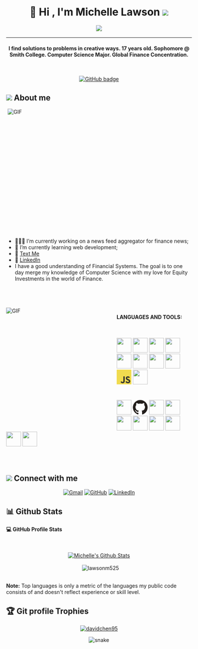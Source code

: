 <h1 align="center"> 👋 Hi , I'm Michelle Lawson <img src="https://media.giphy.com/media/hvRJCLFzcasrR4ia7z/giphy.gif" width="35"></h1>
<p align="center">
  <a href="https://github.com/DenverCoder1/readme-typing-svg"><img src="https://readme-typing-svg.herokuapp.com?lines=College+Freshman;Software+Developer;Data+Analyst;Finance+Freak;Always%20learning%20new%20things&center=true&width=500&height=50"></a>
</p>
<hr/>
<h4 align="center"> I find solutions to problems in creative ways. 17 years old. Sophomore @ Smith College. Computer Science Major. Global Finance Concentration. </h4> 

<br>
<p align="center">
  <a href="https://github.com/lawsonm525?tab=followers">
    <img src="https://img.shields.io/github/followers/lawsonm525?label=Followers&logo=GitHub&style=for-the-badge" alt="GitHub badge" />
  </a>
<p align="center">

## <img src = "https://user-images.githubusercontent.com/63050133/156777293-72a6e681-2582-4a9d-ad92-09d1181d47c7.gif" width = 50px>  About me

<img align="right" alt="GIF" src="https://media2.giphy.com/media/MT5UUV1d4CXE2A37Dg/200w.gif?cid=790b7611lauumhsp4wgcnvmlyc102yzdg9jsd7lglwbm0swk&ep=v1_gifs_search&rid=200w.gif&ct=g" width="500" height="350" />

<br><br>
- 👨🏽‍💻 I’m currently working on a news feed aggregator for finance news;
- 🌱 I’m currently learning web development; 
- 💬 [Text Me](https://t.me/michellexcomputer)
- 📝 [LinkedIn](https://www.linkedin.com/in/michelle-naa-odarley-lawson)
- I have a good understanding of Financial Systems. The goal is to one day merge my knowledge of Computer Science with my love for Equity Investments in the world of Finance.
<br>

#

<a target="_blank"><img align="left" height="300" width="300" alt="GIF" src="https://werepstem.com/wp-content/uploads/sites/2/2020/09/Untitled-design-4.gif"></a>
<br/>
**LANGUAGES AND TOOLS:**  


<br/>
<br/>
<code><img height="40" width="40" src="https://mohammadijoo.ir/image/Assembly-logo.png"></code>
<code><img height="40" width="40" src="https://seeklogo.com/images/P/python-logo-A32636CAA3-seeklogo.com.png"></code>
<code><img height="40" width="40" src="https://cdn.worldvectorlogo.com/logos/tailwindcss.svg"></code>
<code><img height="40" width="40" src="https://seeklogo.com/images/H/html5-logo-EF92D240D7-seeklogo.com.png"></code>
<code><img height="40" width="40" src="https://seeklogo.com/images/Q/qt-logo-1631E0218A-seeklogo.com.png"></code>
<code><img height="40" width="40" src="https://brandeps.com/logo-download/C/C-Sharp-logo-vector-01.svg"></code>
<code><img height="40" width="40" src="https://seeklogo.com/images/T/tensorflow-logo-02FCED4F98-seeklogo.com.png"></code>
<code><img height="40" width="40" src="https://cdn.iconscout.com/icon/free/png-256/css-131-722685.png"></code>
<code><img height="40" width="40" src="https://raw.githubusercontent.com/github/explore/80688e429a7d4ef2fca1e82350fe8e3517d3494d/topics/javascript/javascript.png"></code>
<code><img height="40" width="40" src="https://img1.pnghut.com/1/12/11/qQ9tEEnkPt/comment-area-logo-brand-programmer.jpg"></code>

#
<code><img height="40" width="40" src="https://upload.wikimedia.org/wikipedia/commons/thumb/3/3f/Git_icon.svg/1024px-Git_icon.svg.png"></code>
<code><img height="40" width="40" src="https://raw.githubusercontent.com/github/explore/80688e429a7d4ef2fca1e82350fe8e3517d3494d/topics/github-api/github-api.png"></code>
<code><img height="40" width="40" src="https://icon-library.com/images/loading-icon-transparent-background/loading-icon-transparent-background-12.jpg"></code>
<code><img height="40" width="40" src="https://icon-library.com/images/loading-icon-transparent-background/loading-icon-transparent-background-12.jpg"></code>
<code><img height="40" width="40" src="https://icon-library.com/images/loading-icon-transparent-background/loading-icon-transparent-background-12.jpg"></code>
<code><img height="40" width="40" src="https://icon-library.com/images/loading-icon-transparent-background/loading-icon-transparent-background-12.jpg"></code>
<code><img height="40" width="40" src="https://icon-library.com/images/loading-icon-transparent-background/loading-icon-transparent-background-12.jpg"></code>
<code><img height="40" width="40" src="https://seeklogo.com/images/S/spotify-2015-logo-560E071CB7-seeklogo.com.png"></code>
<code><img height="40" width="40" src="https://upload.wikimedia.org/wikipedia/commons/a/ab/Linux_Logo_in_Linux_Libertine_Font.svg"></code>
<code><img height="40" width="40" src="https://seeklogo.com/images/K/kali-linux-logo-0EB0B3A81B-seeklogo.com.png"></code>

<br/>

#

## <img src="https://media.giphy.com/media/iY8CRBdQXODJSCERIr/giphy.gif" width="30px"> Connect with me
<p align="center">
<a href="michelle:lawson_m@soshgic.edu.gh"><img img src="https://img.shields.io/badge/gmail-%23EA4335.svg?style=plastic&logo=gmail&logoColor=white" alt="Gmail"/></a>
<a href="https://github.com/lawsonm525"><img src="https://img.shields.io/badge/github-%23181717.svg?style=plastic&logo=github&logoColor=white" alt="GitHub"/></a>
<a href="https://www.linkedin.com/in/michelle-naa-odarley-lawson-218894215/"><img src="https://img.shields.io/badge/linkedin-%230A66C2.svg?style=plastic&logo=linkedin&logoColor=white" alt="LinkedIn"/></a>
</p>


## 📊 Github Stats


  <summary><b>💻 GitHub Profile Stats</b></summary>
    <br/>
  <br/>
  <p align="center">
    <a href="https://github.com/lawsonm525/github-readme-stats"><img alt="Michelle's Github Stats" src="https://github-readme-stats.vercel.app/api?username=lawsonm525&show_icons=true&count_private=true&theme=highcontrast" height="192px"/></a>
<br/><br/>
  &nbsp;
<img src="https://github-readme-stats.vercel.app/api/top-langs?username=lawsonm525&langs_count=10&show_icons=true&locale=en&layout=compact&theme=highcontrast" alt="lawsonm525" height="192px"/>
  <br/>
<br/>

  <b>Note:</b> Top languages is only a metric of the languages my public code consists of and doesn't reflect experience or skill level.
  </p>


## :trophy: Git profile Trophies

<p align="center"> <a href="https://github.com/ryo-ma/github-profile-trophy"><img src="https://github-profile-trophy.vercel.app/?username=lawsonm525&layout=compact&theme=algolia" alt="davidchen95" /></a> </p>


<p align="center">
  <img src="https://github.com/akshitagupta15june/akshitagupta15june/blob/output/github-contribution-grid-snake.svg" alt="snake"></center>
</p>
<br>

<!-- https://github.com/Ayan-thecodeking/akshitagupta15june/blob/output/github-contribution-grid-snake.gif?raw=true -->
<!---
STAR-DEV95/STAR-DEV95 is a ✨ special ✨ repository because its `README.md` (this file) appears on your GitHub profile.
You can click the Preview link to take a look at your changes.
--->
